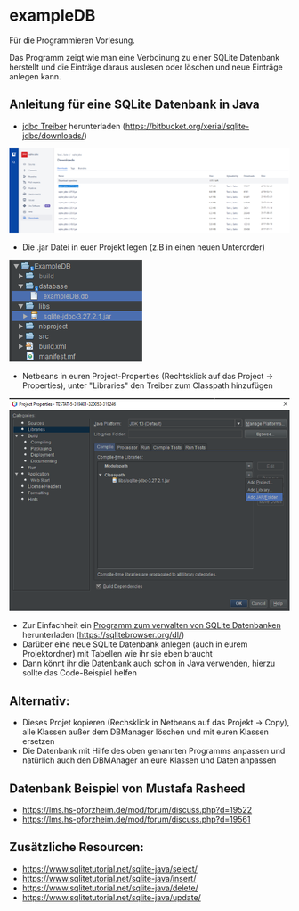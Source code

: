 # exampleDB
Für die Programmieren Vorlesung.

Das Programm zeigt wie man eine Verbdinung zu einer SQLite Datenbank herstellt und die Einträge daraus auslesen oder löschen und neue Einträge anlegen kann.

## Anleitung für eine SQLite Datenbank in Java
* [jdbc Treiber](https://bitbucket.org/xerial/sqlite-jdbc/downloads/) herunterladen (https://bitbucket.org/xerial/sqlite-jdbc/downloads/)

<p float = "center">
  <img src="ExampleDB/images/jdbc_download.PNG" >
</p>

* Die .jar Datei in euer Projekt legen (z.B in einen neuen Unterorder)

<p float = "center">
  <img src="ExampleDB/images/folder_hierarchy.png">
</p>

*  Netbeans in euren Project-Properties (Rechtsklick auf das Project -> Properties), unter "Libraries" den Treiber zum Classpath hinzufügen

<p float = "center">
  <img src="ExampleDB/images/add_library.png" >
</p>

* Zur Einfachheit ein [Programm zum verwalten von SQLite Datenbanken](https://sqlitebrowser.org/dl/) herunterladen (https://sqlitebrowser.org/dl/)
* Darüber eine neue SQLite Datenbank anlegen (auch in eurem Projektordner) mit Tabellen wie ihr sie eben braucht
* Dann könnt ihr die Datenbank auch schon in Java verwenden, hierzu sollte das Code-Beispiel helfen

## Alternativ:
* Dieses Projet kopieren (Rechsklick in Netbeans auf das Projekt -> Copy), alle Klassen außer dem DBManager löschen und mit euren Klassen ersetzen
* Die Datenbank mit Hilfe des oben genannten Programms anpassen und natürlich auch den DBMAnager an eure Klassen und Daten anpassen

## Datenbank Beispiel von Mustafa Rasheed
* https://lms.hs-pforzheim.de/mod/forum/discuss.php?d=19522
* https://lms.hs-pforzheim.de/mod/forum/discuss.php?d=19561

## Zusätzliche Resourcen:
* https://www.sqlitetutorial.net/sqlite-java/select/
* https://www.sqlitetutorial.net/sqlite-java/insert/
* https://www.sqlitetutorial.net/sqlite-java/delete/
* https://www.sqlitetutorial.net/sqlite-java/update/
